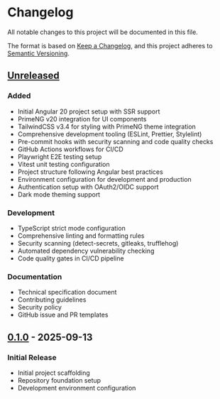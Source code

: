 # Changelog

All notable changes to this project will be documented in this file.

The format is based on [Keep a Changelog](https://keepachangelog.com/en/1.0.0/),
and this project adheres to [Semantic Versioning](https://semver.org/spec/v2.0.0.html).

## [Unreleased]

### Added

- Initial Angular 20 project setup with SSR support
- PrimeNG v20 integration for UI components
- TailwindCSS v3.4 for styling with PrimeNG theme integration
- Comprehensive development tooling (ESLint, Prettier, Stylelint)
- Pre-commit hooks with security scanning and code quality checks
- GitHub Actions workflows for CI/CD
- Playwright E2E testing setup
- Vitest unit testing configuration
- Project structure following Angular best practices
- Environment configuration for development and production
- Authentication setup with OAuth2/OIDC support
- Dark mode theming support

### Development

- TypeScript strict mode configuration
- Comprehensive linting and formatting rules
- Security scanning (detect-secrets, gitleaks, trufflehog)
- Automated dependency vulnerability checking
- Code quality gates in CI/CD pipeline

### Documentation

- Technical specification document
- Contributing guidelines
- Security policy
- GitHub issue and PR templates

## [0.1.0] - 2025-09-13

### Initial Release

- Initial project scaffolding
- Repository foundation setup
- Development environment configuration

[Unreleased]: https://github.com/username/recipe-web-app/compare/v0.1.0...HEAD
[0.1.0]: https://github.com/username/recipe-web-app/releases/tag/v0.1.0
